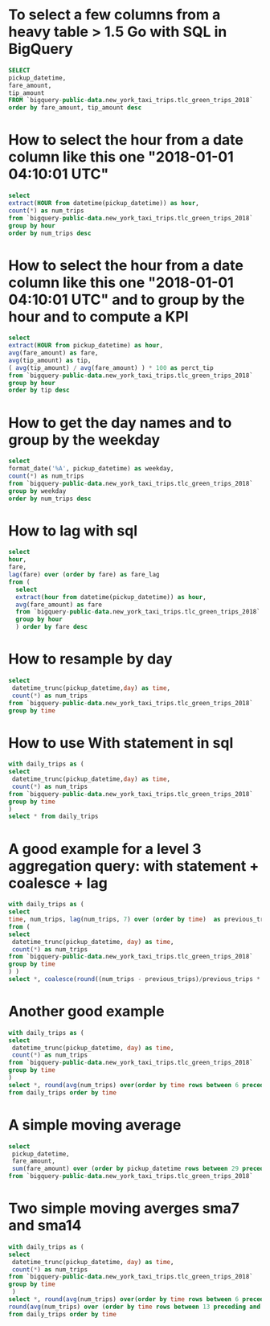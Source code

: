 # To select a few columns from a heavy table > 1.5 Go with SQL in BigQuery



``` sql
SELECT 
pickup_datetime, 
fare_amount, 
tip_amount 
FROM `bigquery-public-data.new_york_taxi_trips.tlc_green_trips_2018`
order by fare_amount, tip_amount desc
```

# How to select the hour from a date column like this one "2018-01-01 04:10:01 UTC"
``` sql
select 
extract(HOUR from datetime(pickup_datetime)) as hour, 
count(*) as num_trips
from `bigquery-public-data.new_york_taxi_trips.tlc_green_trips_2018`
group by hour
order by num_trips desc
```

# How to select the hour from a date column like this one "2018-01-01 04:10:01 UTC" and to group by the hour and to compute a KPI 
``` sql
select
extract(HOUR from pickup_datetime) as hour,
avg(fare_amount) as fare,
avg(tip_amount) as tip,
( avg(tip_amount) / avg(fare_amount) ) * 100 as perct_tip
from `bigquery-public-data.new_york_taxi_trips.tlc_green_trips_2018`
group by hour
order by tip desc
```

# How to get the day names and to group by the weekday 
``` sql
select 
format_date('%A', pickup_datetime) as weekday,
count(*) as num_trips
from `bigquery-public-data.new_york_taxi_trips.tlc_green_trips_2018`
group by weekday
order by num_trips desc
```

# How to lag with sql 
``` sql
select 
hour,
fare,
lag(fare) over (order by fare) as fare_lag
from (
  select 
  extract(hour from datetime(pickup_datetime)) as hour,
  avg(fare_amount) as fare
  from `bigquery-public-data.new_york_taxi_trips.tlc_green_trips_2018`
  group by hour
  ) order by fare desc
 ```
 
 # How to resample by day 
 ``` sql 
 select 
  datetime_trunc(pickup_datetime,day) as time, 
  count(*) as num_trips
from `bigquery-public-data.new_york_taxi_trips.tlc_green_trips_2018`
group by time
 ```
 
 # How to use With statement in sql 
 ``` sql 
 with daily_trips as (
select 
  datetime_trunc(pickup_datetime,day) as time, 
  count(*) as num_trips
from `bigquery-public-data.new_york_taxi_trips.tlc_green_trips_2018`
group by time
)
select * from daily_trips
 ```
 
 # A good example for a level 3 aggregation query: with statement + coalesce + lag 
 ``` sql 
 with daily_trips as (
select 
time, num_trips, lag(num_trips, 7) over (order by time)  as previous_trips
from (
select 
  datetime_trunc(pickup_datetime, day) as time,
  count(*) as num_trips
from `bigquery-public-data.new_york_taxi_trips.tlc_green_trips_2018`
group by time
) )
select *, coalesce(round((num_trips - previous_trips)/previous_trips * 100),0) as change from daily_trips order by time
 ```
 
 # Another good example 
 ``` sql
 with daily_trips as (
select 
  datetime_trunc(pickup_datetime, day) as time,
  count(*) as num_trips
from `bigquery-public-data.new_york_taxi_trips.tlc_green_trips_2018`
group by time
)
select *, round(avg(num_trips) over(order by time rows between 6 preceding and current row),2) as ma_7days
from daily_trips order by time
 ```
 
 # A simple moving average 
 ``` sql 
 select 
  pickup_datetime,
  fare_amount,
  sum(fare_amount) over (order by pickup_datetime rows between 29 preceding and current row) as total_fare
from `bigquery-public-data.new_york_taxi_trips.tlc_green_trips_2018`
 ```
 
 # Two simple moving averges sma7 and sma14
 ``` sql 
 with daily_trips as (
select 
  datetime_trunc(pickup_datetime, day) as time,
  count(*) as num_trips
from `bigquery-public-data.new_york_taxi_trips.tlc_green_trips_2018`
group by time
  )
select *, round(avg(num_trips) over(order by time rows between 6 preceding and current row), 2) as ma_7days,
round(avg(num_trips) over (order by time rows between 13 preceding and current row), 2) as ma_14_days
from daily_trips order by time
 ```
